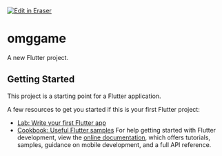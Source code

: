 <p><a target="_blank" href="https://app.eraser.io/workspace/0DCtgtTCfUkwoOKLAl5I" id="edit-in-eraser-github-link"><img alt="Edit in Eraser" src="https://firebasestorage.googleapis.com/v0/b/second-petal-295822.appspot.com/o/images%2Fgithub%2FOpen%20in%20Eraser.svg?alt=media&amp;token=968381c8-a7e7-472a-8ed6-4a6626da5501"></a></p>

# omggame
A new Flutter project.

## Getting Started
This project is a starting point for a Flutter application.

A few resources to get you started if this is your first Flutter project:

- [﻿Lab: Write your first Flutter app](https://docs.flutter.dev/get-started/codelab) 
- [﻿Cookbook: Useful Flutter samples](https://docs.flutter.dev/cookbook) 
For help getting started with Flutter development, view the
[﻿online documentation](https://docs.flutter.dev/), which offers tutorials,
samples, guidance on mobile development, and a full API reference.



<!--- Eraser file: https://app.eraser.io/workspace/0DCtgtTCfUkwoOKLAl5I --->